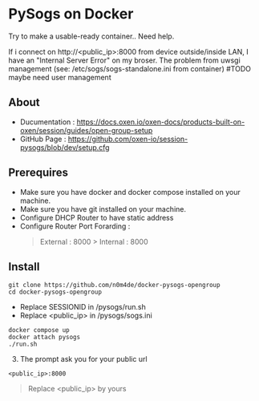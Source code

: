 # PySogs on Docker
Try to make a usable-ready container.. Need help.

If i connect on http://<public_ip>:8000 from device outside/inside LAN, I have an "Internal Server Error" on my broser.
The problem from uwsgi management (see: /etc/sogs/sogs-standalone.ini from container) #TODO maybe need user management

## About 

- Ducumentation : https://docs.oxen.io/oxen-docs/products-built-on-oxen/session/guides/open-group-setup
- GitHub Page : https://github.com/oxen-io/session-pysogs/blob/dev/setup.cfg

## Prerequires
- Make sure you have docker and docker compose installed on your machine.
- Make sure you have git installed on your machine.
- Configure DHCP Router to have static address
- Configure Router Port Forarding :
  > External : 8000 > Internal : 8000

## Install

```
git clone https://github.com/n0m4de/docker-pysogs-opengroup
cd docker-pysogs-opengroup
```

- Replace SESSIONID in /pysogs/run.sh
- Replace <public_ip> in /pysogs/sogs.ini

```
docker compose up
docker attach pysogs
./run.sh
```

3. The prompt ask you for your public url
```
<public_ip>:8000
```
> Replace <public_ip> by yours

